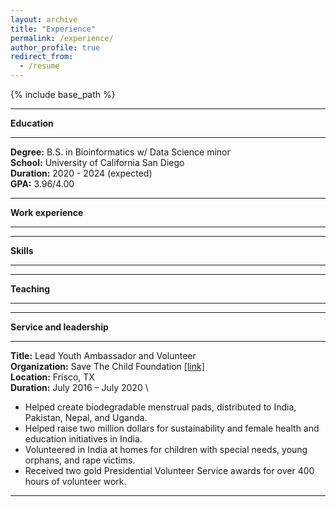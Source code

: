 ```yaml
---
layout: archive
title: "Experience"
permalink: /experience/
author_profile: true
redirect_from:
  - /resume
---
```


{% include base_path %}

---

**Education**

---

**Degree:** B.S. in Bioinformatics w/ Data Science minor \
**School:** University of California San Diego \
**Duration:** 2020 - 2024 (expected) \
**GPA:** 3.96/4.00 

---

**Work experience**

---
 
---

**Skills**

---

---

**Teaching**

---
 
---

**Service and leadership**

---

**Title:** Lead Youth Ambassador and Volunteer \
**Organization:** Save The Child Foundation [\[link\]](https://www.savethechild.org/) \
**Location:** Frisco, TX	\
**Duration:** July 2016 – July 2020 \
  * Helped create biodegradable menstrual pads, distributed to India, Pakistan, Nepal, and Uganda.
  * Helped raise two million dollars for sustainability and female health and education initiatives in India.
  * Volunteered in India at homes for children with special needs, young orphans, and rape victims.
  * Received two gold Presidential Volunteer Service awards for over 400 hours of volunteer work.

---
